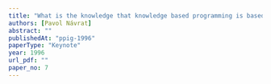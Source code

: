 ```yaml
---
title: "What is the knowledge that knowledge based programming is based on?: An analysis"
authors: [Pavol Návrat]
abstract: ""
publishedAt: "ppig-1996"
paperType: "Keynote"
year: 1996
url_pdf: ""
paper_no: 7
---
```

